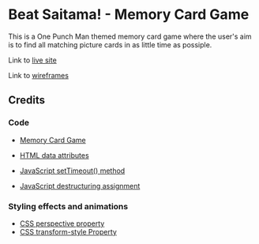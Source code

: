 # Beat Saitama! - Memory Card Game

This is a One Punch Man themed memory card game where the user's aim is to find all matching picture cards in as little time as possiple.

Link to [live site](https://kathrin-ddggxh.github.io/CI-PP2_memory-card-game/)

Link to [wireframes](https://www.figma.com/file/ZL7CYHIYrd1EM1fCKRbv8f/Untitled?node-id=0%3A1)

## Credits

### Code

- [Memory Card Game](https://medium.com/free-code-camp/vanilla-javascript-tutorial-build-a-memory-game-in-30-minutes-e542c4447eae)

- [HTML data attributes](https://developer.mozilla.org/en-US/docs/Learn/HTML/Howto/Use_data_attributes)

- [JavaScript setTimeout() method](https://www.w3schools.com/jsref/met_win_settimeout.asp)

- [JavaScript destructuring assignment](https://developer.mozilla.org/en-US/docs/Web/JavaScript/Reference/Operators/Destructuring_assignment)

### Styling effects and animations
- [CSS perspective property](https://developer.mozilla.org/en-US/docs/Web/CSS/perspective)
- [CSS transform-style Property](https://developer.mozilla.org/en-US/docs/Web/CSS/transform-style)